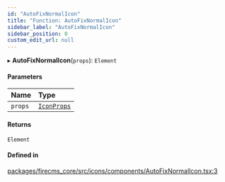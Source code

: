 ```yaml
---
id: "AutoFixNormalIcon"
title: "Function: AutoFixNormalIcon"
sidebar_label: "AutoFixNormalIcon"
sidebar_position: 0
custom_edit_url: null
---
```


▸ **AutoFixNormalIcon**(`props`): `Element`

#### Parameters

| Name | Type |
| :------ | :------ |
| `props` | [`IconProps`](../types/IconProps.md) |

#### Returns

`Element`

#### Defined in

[packages/firecms_core/src/icons/components/AutoFixNormalIcon.tsx:3](https://github.com/FireCMSco/firecms/blob/d45f3739/packages/firecms_core/src/icons/components/AutoFixNormalIcon.tsx#L3)
